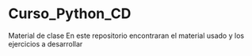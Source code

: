# Curso_Python_CD
Material de clase
En este repositorio encontraran el material usado y los ejercicios a desarrollar
